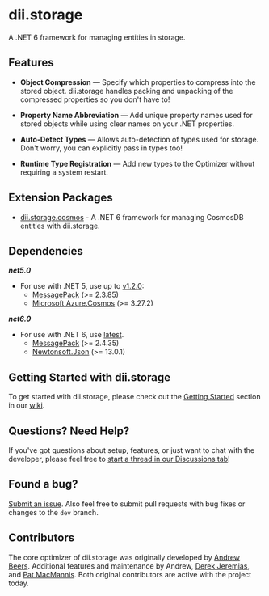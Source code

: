 ﻿# dii.storage

A .NET 6 framework for managing entities in storage.

## Features

* **Object Compression** — Specify which properties to compress into the stored object. dii.storage handles packing and unpacking of the compressed properties so you don't have to!

* **Property Name Abbreviation** — Add unique property names used for stored objects while using clear names on your .NET properties.

* **Auto-Detect Types** — Allows auto-detection of types used for storage. Don't worry, you can explicitly pass in types too!

* **Runtime Type Registration** — Add new types to the Optimizer without requiring a system restart.

## Extension Packages

* [dii.storage.cosmos](https://www.nuget.org/packages/dii.storage.cosmos) - A .NET 6 framework for managing CosmosDB entities with dii.storage.

## Dependencies

_**net5.0**_
* For use with .NET 5, use up to [v1.2.0](https://www.nuget.org/packages/dii.storage/1.2.0):
  * [MessagePack](https://www.nuget.org/packages/MessagePack/) (>= 2.3.85)
  * [Microsoft.Azure.Cosmos](https://www.nuget.org/packages/Microsoft.Azure.Cosmos/) (>= 3.27.2)

_**net6.0**_
* For use with .NET 6, use [latest](https://www.nuget.org/packages/dii.storage).
  * [MessagePack](https://www.nuget.org/packages/MessagePack/) (>= 2.4.35)
  * [Newtonsoft.Json](https://www.nuget.org/packages/Newtonsoft.Json/) (>= 13.0.1)

## Getting Started with dii.storage

To get started with dii.storage, please check out the [Getting Started](https://github.com/Dream-Invent-Inspire/dii.storage/wiki/Getting-Started)
section in our [wiki](https://github.com/Dream-Invent-Inspire/dii.storage/wiki).

## Questions? Need Help?

If you've got questions about setup, features, or just want to chat with the developer, please feel free to [start a thread in our Discussions tab](https://github.com/Dream-Invent-Inspire/dii.storage/discussions)!

## Found a bug?

[Submit an issue](https://github.com/Dream-Invent-Inspire/dii.storage/issues). Also feel free to submit pull requests with bug fixes or changes to the `dev` branch.

## Contributors

The core optimizer of dii.storage was originally developed by [Andrew Beers](https://github.com/aquamoogle). Additional features and maintenance by Andrew, [Derek Jeremias](https://github.com/derekjeremias-dii), and [Pat MacMannis](https://github.com/pmac627). Both original contributors are active with the project today.
